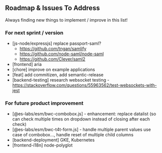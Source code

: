 ## Roadmap & Issues To Address

Always finding new things to implement / improve in this list!

### For next sprint / version
- [js-node/expressjs] replace passport-saml?
  - https://github.com/tngan/samlify
  - https://github.com/node-saml/node-saml
  - https://github.com/Clever/saml2
- [frontend] aria
- [chore] improve on example applications
- [feat] add commitizen, add semantic-release
- [backend-testing] research websocket testing - https://stackoverflow.com/questions/55963562/test-websockets-with-jest

### For future product improvement
- [@es-labs/esm/bwc-combobox.js] - enhancement: replace datalist (so can check multiple times on dropdown instead of closing after each check)
- [@es-labs/esm/bwc-t4t-form.js] - handle multiple parent values use case of combobox..., handle reset of multiple child columns
- [backend-deployment] GKE, Kubernetes
- [frontend-i18n] node-polyglot
